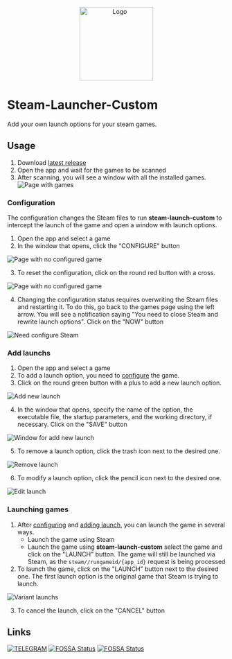 <p align="center">
  <img src="public/logo.png" alt="Logo" height=170/>
</p>

# Steam-Launcher-Custom

Add your own launch options for your steam games.

## Usage

1. Download [latest release](https://github.com/80LK/steam-launch-custom/releases/latest)
2. Open the app and wait for the games to be scanned
3. After scanning, you will see a window with all the installed games.
![Page with games](./public/md/games.png) 

### Configuration
The configuration changes the Steam files to run **steam-launch-custom** to intercept the launch of the game and open a window with launch options.

1. Open the app and select a game
2. In the window that opens, click the "CONFIGURE" button

![Page with no configured game](./public/md/game_no_configure.png)

3. To reset the configuration, click on the round red button with a cross.

![Page with no configured game](./public/md/reset_configure.png)

4. Changing the configuration status requires overwriting the Steam files and restarting it.  To do this, go back to the games page using the left arrow. You will see a notification saying "You need to close Steam and rewrite launch options". Click on the "NOW" button

![Need configure Steam](./public/md/need_rewrite.png)

### Add launchs
1. Open the app and select a game
2. To add a launch option, you need to [configure](#Configuration) the game.
3. Click on the round green button with a plus to add a new launch option.

![Add new launch](./public/md/add_launch.png)

4. In the window that opens, specify the name of the option, the executable file, the startup parameters, and the working directory, if necessary. Click on the "SAVE" button

![Window for add new launch](./public/md/window_add_launch.png)

5. To remove a launch option, click the trash icon next to the desired one.

![Remove launch](./public/md/remove_launch.png)

6. To modify a launch option, click the pencil icon next to the desired one.

![Edit launch](./public/md/edit_launch.png)

### Launching games
1. After [configuring](#Configuration) and [adding launch](#Add-launchs), you can launch the game in several ways.
    - Launch the game using Steam
    - Launch the game using **steam-launch-custom** select the game and click on the "LAUNCH" button. The game will still be launched via Steam, as the `steam//rungameid/{app_id}` request is being processed
2. To launch the game, click on the "LAUNCH" button next to the desired one. The first launch option is the original game that Steam is trying to launch.

![Variant launchs](./public/md/variants_launchs.png)

3. To cancel the launch, click on the "CANCEL" button


## Links
[![TELEGRAM](https://img.shields.io/badge/Telegram-2AABEE?logo=telegram&logoColor=white
)](https://t.me/steam_launch_custom)
[![FOSSA Status](https://app.fossa.com/api/projects/git%2Bgithub.com%2F80LK%2Fsteam-launch-custom.svg?type=shield&issueType=license)](https://app.fossa.com/projects/git%2Bgithub.com%2F80LK%2Fsteam-launch-custom?ref=badge_shield&issueType=license)
[![FOSSA Status](https://app.fossa.com/api/projects/git%2Bgithub.com%2F80LK%2Fsteam-launch-custom.svg?type=shield&issueType=security)](https://app.fossa.com/projects/git%2Bgithub.com%2F80LK%2Fsteam-launch-custom?ref=badge_shield&issueType=security)
